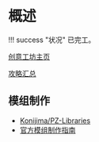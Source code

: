 # 概述

!!! success "状况"
    已完工。

[创意工坊主页](https://steamcommunity.com/app/108600/workshop/)

[攻略汇总](https://tieba.baidu.com/p/7904030495)

## 模组制作

- [Konijima/PZ-Libraries](https://github.com/Konijima/PZ-Libraries)
- [官方模组制作指南](https://pzwiki.net/wiki/Modding)

